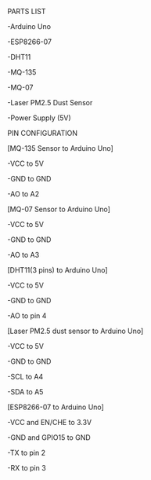 PARTS LIST

-Arduino Uno

-ESP8266-07

-DHT11

-MQ-135

-MQ-07

-Laser PM2.5 Dust Sensor

-Power Supply (5V)


PIN CONFIGURATION

[MQ-135 Sensor to Arduino Uno]

-VCC to 5V

-GND to GND

-AO to A2

[MQ-07 Sensor to Arduino Uno]

-VCC to 5V

-GND to GND

-AO to A3

[DHT11(3 pins) to Arduino Uno]

-VCC to 5V

-GND to GND

-AO to pin 4

[Laser PM2.5 dust sensor to Arduino Uno]

-VCC to 5V

-GND to GND

-SCL to A4

-SDA to A5

[ESP8266-07 to Arduino Uno]

-VCC and EN/CHE to 3.3V

-GND and GPIO15 to GND

-TX to pin 2

-RX to pin 3
